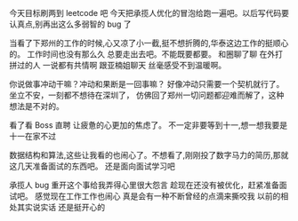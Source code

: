 今天目标刷两到 leetcode 吧
今天把承揽人优化的冒泡给跑一遍吧。以后写代码要认真点,别再出这么多弱智的 bug 了

当看了下郑州的工作的时候,心又凉了小一截,挺不想折腾的,华泰这边工作的挺顺心的。
工作时间也没有那么久
总要走出去吧。不能既要都要。
和圈聊了聊 在外打拼过的人 一说都有共情啊
跟亚楠姐聊天 丝毫感受不到温暖啊。

你说做事冲动干嘛？冲动和果断是一回事嘛？
好像冲动只需要一个契机就行了。坐立不安，一刻都不想待在深圳了，
仿佛回了郑州一切问题都迎难而解了，这种想法是不对的。

看了看 Boss 直聘 让疲惫的心更加的焦虑了。
不一定非要等到十一,想一想我要是十一在家不过

数据结构和算法,这些让我看的也闹心了。不想看了,刚刚投了数字马力的简历,那就这几天准备面试的东西吧。
还是面向面试学习吧

承揽人 bug 重开这个事给我弄得心里很大怨言
趁现在还没有被优化，赶紧准备面试吧。
感觉现在工作工作也闹心 真是会有一种不断曾经的点滴来撕咬我
以前的相处其实说实话 还是挺开心的
